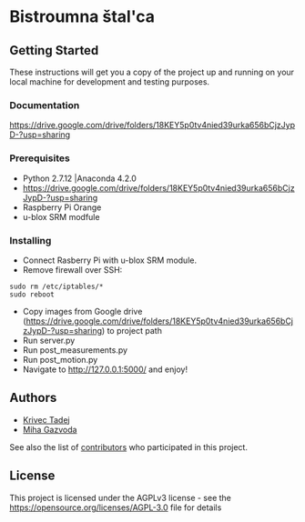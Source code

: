 # Bistroumna štal'ca

## Getting Started

These instructions will get you a copy of the project up and running on your local machine for development and testing purposes.
### Documentation
https://drive.google.com/drive/folders/18KEY5p0tv4nied39urka656bCjzJypD-?usp=sharing

### Prerequisites

* Python 2.7.12 |Anaconda 4.2.0 
* https://drive.google.com/drive/folders/18KEY5p0tv4nied39urka656bCjzJypD-?usp=sharing
* Raspberry Pi Orange
* u-blox SRM modfule

### Installing
* Connect Rasberry Pi with u-blox SRM module. 
* Remove firewall over SSH:

```
sudo rm /etc/iptables/*
sudo reboot
```
* Copy images from Google drive (https://drive.google.com/drive/folders/18KEY5p0tv4nied39urka656bCjzJypD-?usp=sharing) to project path
* Run server.py
* Run post_measurements.py
* Run post_motion.py
* Navigate to http://127.0.0.1:5000/ and enjoy!

## Authors

* [Krivec Tadej](https://github.com/tadejkrivec)
* [Miha Gazvoda](https://github.com/mihagazvoda)

See also the list of [contributors](https://github.com/your/project/contributors) who participated in this project.

## License

This project is licensed under the AGPLv3 license - see the https://opensource.org/licenses/AGPL-3.0 file for details

